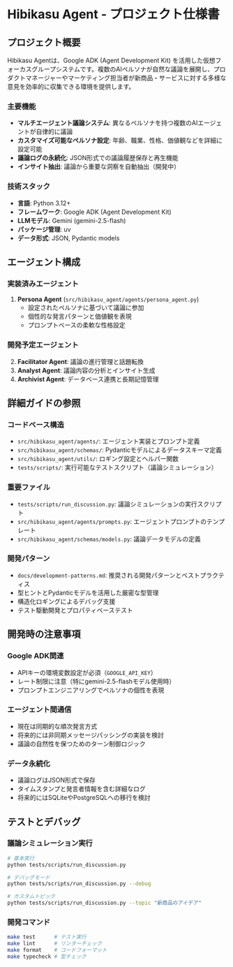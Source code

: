 # Hibikasu Agent - プロジェクト仕様書

## プロジェクト概要

Hibikasu Agentは、Google ADK (Agent Development Kit) を活用した仮想フォーカスグループシステムです。複数のAIペルソナが自然な議論を展開し、プロダクトマネージャーやマーケティング担当者が新商品・サービスに対する多様な意見を効率的に収集できる環境を提供します。

### 主要機能
- **マルチエージェント議論システム**: 異なるペルソナを持つ複数のAIエージェントが自律的に議論
- **カスタマイズ可能なペルソナ設定**: 年齢、職業、性格、価値観などを詳細に設定可能
- **議論ログの永続化**: JSON形式での議論履歴保存と再生機能
- **インサイト抽出**: 議論から重要な洞察を自動抽出（開発中）

### 技術スタック
- **言語**: Python 3.12+
- **フレームワーク**: Google ADK (Agent Development Kit)
- **LLMモデル**: Gemini (gemini-2.5-flash)
- **パッケージ管理**: uv
- **データ形式**: JSON, Pydantic models

## エージェント構成

### 実装済みエージェント
1. **Persona Agent** (`src/hibikasu_agent/agents/persona_agent.py`)
   - 設定されたペルソナに基づいて議論に参加
   - 個性的な発言パターンと価値観を表現
   - プロンプトベースの柔軟な性格設定

### 開発予定エージェント
2. **Facilitator Agent**: 議論の進行管理と話題転換
3. **Analyst Agent**: 議論内容の分析とインサイト生成
4. **Archivist Agent**: データベース連携と長期記憶管理

## 詳細ガイドの参照

### コードベース構造
- `src/hibikasu_agent/agents/`: エージェント実装とプロンプト定義
- `src/hibikasu_agent/schemas/`: Pydanticモデルによるデータスキーマ定義
- `src/hibikasu_agent/utils/`: ロギング設定とヘルパー関数
- `tests/scripts/`: 実行可能なテストスクリプト（議論シミュレーション）

### 重要ファイル
- `tests/scripts/run_discussion.py`: 議論シミュレーションの実行スクリプト
- `src/hibikasu_agent/agents/prompts.py`: エージェントプロンプトのテンプレート
- `src/hibikasu_agent/schemas/models.py`: 議論データモデルの定義

### 開発パターン
- `docs/development-patterns.md`: 推奨される開発パターンとベストプラクティス
- 型ヒントとPydanticモデルを活用した厳密な型管理
- 構造化ロギングによるデバッグ支援
- テスト駆動開発とプロパティベーステスト

## 開発時の注意事項

### Google ADK関連
- APIキーの環境変数設定が必須（`GOOGLE_API_KEY`）
- レート制限に注意（特にgemini-2.5-flashモデル使用時）
- プロンプトエンジニアリングでペルソナの個性を表現

### エージェント間通信
- 現在は同期的な順次発言方式
- 将来的には非同期メッセージパッシングの実装を検討
- 議論の自然性を保つためのターン制御ロジック

### データ永続化
- 議論ログはJSON形式で保存
- タイムスタンプと発言者情報を含む詳細なログ
- 将来的にはSQLiteやPostgreSQLへの移行を検討

## テストとデバッグ

### 議論シミュレーション実行
```bash
# 基本実行
python tests/scripts/run_discussion.py

# デバッグモード
python tests/scripts/run_discussion.py --debug

# カスタムトピック
python tests/scripts/run_discussion.py --topic "新商品のアイデア"
```

### 開発コマンド
```bash
make test      # テスト実行
make lint      # リンターチェック
make format    # コードフォーマット
make typecheck # 型チェック
```
